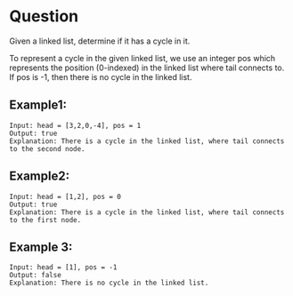 # Question
Given a linked list, determine if it has a cycle in it.

To represent a cycle in the given linked list, we use an integer pos which represents the position (0-indexed) in the linked list where tail connects to. If pos is -1, then there is no cycle in the linked list.

## Example1:
```
Input: head = [3,2,0,-4], pos = 1
Output: true
Explanation: There is a cycle in the linked list, where tail connects to the second node.
```

## Example2:
```
Input: head = [1,2], pos = 0
Output: true
Explanation: There is a cycle in the linked list, where tail connects to the first node.
```

## Example 3:
```
Input: head = [1], pos = -1
Output: false
Explanation: There is no cycle in the linked list.
```
